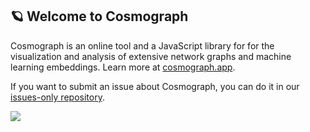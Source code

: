 ## 🪐 Welcome to Cosmograph

Cosmograph is an online tool and a JavaScript library for for the visualization and analysis of extensive network graphs and machine learning embeddings. 
Learn more at [cosmograph.app](https://cosmograph.app).

If you want to submit an issue about Cosmograph, you can do it in our [issues-only repository]([url](https://github.com/cosmograph-org/cosmograph-issues)).

<img src="https://cosmograph.app/assets/images/ui0-f8218d171556658274e76e8ec86deb63.png"/>
<!--

**Here are some ideas to get you started:**

🙋‍♀️ A short introduction - what is your organization all about?
🌈 Contribution guidelines - how can the community get involved?
👩‍💻 Useful resources - where can the community find your docs? Is there anything else the community should know?
🍿 Fun facts - what does your team eat for breakfast?
🧙 Remember, you can do mighty things with the power of [Markdown](https://docs.github.com/github/writing-on-github/getting-started-with-writing-and-formatting-on-github/basic-writing-and-formatting-syntax)
-->
